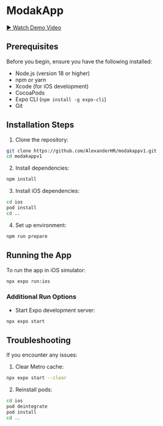 # ModakApp

[▶️ Watch Demo Video](https://vimeo.com/1048926840)

## Prerequisites

Before you begin, ensure you have the following installed:

- Node.js (version 18 or higher)
- npm or yarn
- Xcode (for iOS development)
- CocoaPods
- Expo CLI (`npm install -g expo-cli`)
- Git

## Installation Steps

1. Clone the repository:

```bash
git clone https://github.com/AlexanderHR/modakappv1.git
cd modakappv1
```

2. Install dependencies:

```bash
npm install
```

3. Install iOS dependencies:

```bash
cd ios
pod install
cd ..
```

4. Set up environment:

```bash
npm run prepare
```

## Running the App

To run the app in iOS simulator:

```bash
npx expo run:ios
```

### Additional Run Options

- Start Expo development server:

```bash
npx expo start
```

## Troubleshooting

If you encounter any issues:

1. Clear Metro cache:

```bash
npx expo start --clear
```

2. Reinstall pods:

```bash
cd ios
pod deintegrate
pod install
cd ..
```
